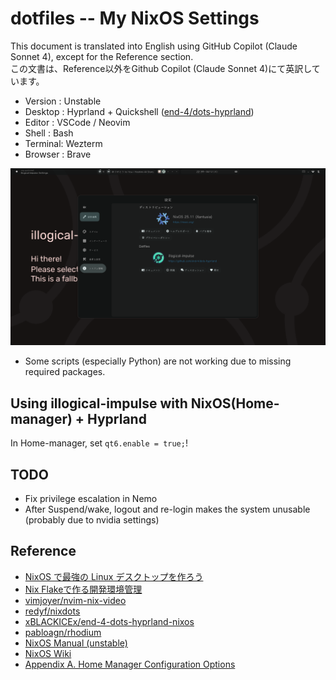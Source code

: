 # dotfiles -- My NixOS Settings
This document is translated into English using GitHub Copilot (Claude Sonnet 4), except for the Reference section.  
この文書は、Reference以外をGithub Copilot (Claude Sonnet 4)にて英訳しています。  

- Version : Unstable
- Desktop : Hyprland + Quickshell ([end-4/dots-hyprland](https://github.com/end-4/dots-hyprland/))
- Editor : VSCode / Neovim
- Shell : Bash
- Terminal: Wezterm
- Browser : Brave

![desktop_environment](./desktop.png "Current Hyprland Desktop")

- Some scripts (especially Python) are not working due to missing required packages.

## Using illogical-impulse with NixOS(Home-manager) + Hyprland
In Home-manager, set `qt6.enable = true;`!

## TODO
- Fix privilege escalation in Nemo 
- After Suspend/wake, logout and re-login makes the system unusable (probably due to nvidia settings)

## Reference

- [NixOS で最強の Linux デスクトップを作ろう](https://zenn.dev/asa1984/articles/nixos-is-the-best)
- [Nix Flakeで作る開発環境管理](https://zenn.dev/stmn_inc/articles/create-environment-to-nix-flake)
- [vimjoyer/nvim-nix-video](https://github.com/vimjoyer/nvim-nix-video/tree/main)
- [redyf/nixdots](https://github.com/redyf/nixdots)
- [xBLACKICEx/end-4-dots-hyprland-nixos](https://github.com/xBLACKICEx/end-4-dots-hyprland-nixos)
- [pabloagn/rhodium](https://github.com/pabloagn/rhodium)
- [NixOS Manual (unstable)](https://nixos.org/manual/nixos/unstable/)
- [NixOS Wiki](https://wiki.nixos.org/wiki/NixOS_Wiki)
- [Appendix A. Home Manager Configuration Options](https://nix-community.github.io/home-manager/options.xhtml)

